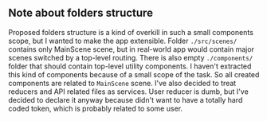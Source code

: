 ## Note about folders structure
  Proposed folders structure is a kind of overkill in such a small components scope, but I wanted to make the app extensible. 
  Folder `./src/scenes/` contains only MainScene scene, but in real-world app would contain major scenes switched by a top-level routing.
  There is also empty `./components/` folder that should contain top-level utility components. I haven't extracted this kind of components because of a small scope of the task. So all created components are related to `MainScene` scene.
  I've also decided to treat reducers and API related files as services.
  User reducer is dumb, but I've decided to declare it anyway because didn't want to have a totally hard coded token, which is probably related to some user.